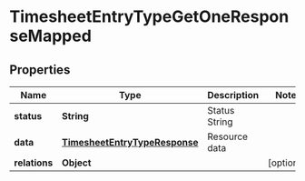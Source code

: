 

# TimesheetEntryTypeGetOneResponseMapped


## Properties

| Name | Type | Description | Notes |
|------------ | ------------- | ------------- | -------------|
|**status** | **String** | Status String |  |
|**data** | [**TimesheetEntryTypeResponse**](TimesheetEntryTypeResponse.md) | Resource data |  |
|**relations** | **Object** |  |  [optional] |




